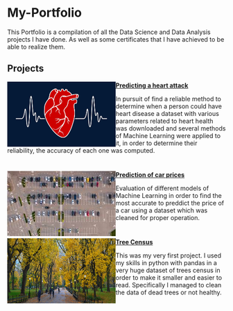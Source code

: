 # My-Portfolio
This Portfolio is a compilation of all the Data Science and Data Analysis projects I have done. As well as some certificates  that I have achieved to be able to realize them.


## Projects


<img align="left" width="250" height="150" src="https://github.com/Hector658/My-Portfolio/blob/main/Images/10-Essential-Facts-About-Heart-Failure-1440x810.jpg">**[Predicting a heart attack](https://github.com/Hector658/Prediction-of-Heart-Attack-Using-ML-methods)**


In pursuit of find a reliable method to determine when a person could have heart disease a dataset with various parameters related to heart health was downloaded and several methods of Machine Learning were applied to it, in order to determine their reliability, the accuracy of each one was computed.

#




<img align="left" width="250" height="150" src="https://github.com/Hector658/My-Portfolio/blob/main/Images/parking_lot.jpeg">**[Prediction of car prices](https://github.com/Hector658/Car-Prices-Prediction)**


Evaluation of different models of Machine Learning in order to find the most accurate to preddict the price of a car using a dataset which was cleaned for proper operation.

#


#


<img align="left" width="250" height="150" src="https://github.com/Hector658/My-Portfolio/blob/main/Images/great-trees-header.jpg">**[Tree Census](https://github.com/Hector658/Tree-Census)**


This was my very first project. I used my skills in python with pandas in a very huge dataset of trees census in order to make it smaller and easier to read. Specifically I managed to clean the data of dead trees or not healthy.

#
